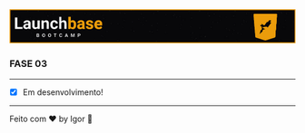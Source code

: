 <div style="text-align: center;">
  <a href="#">
    <img alt="LaunchBase" src="../.github/logo.jpg"/>
  </a>
</div>

### **FASE 03**

---

- [x] Em desenvolvimento!

---

Feito com ❤ by Igor 🖖
